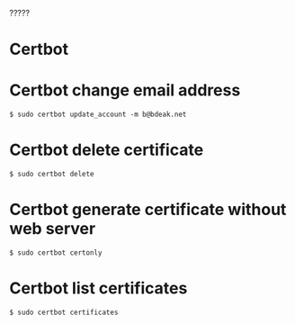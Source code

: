 ?????

# Certbot

# Certbot change email address

	$ sudo certbot update_account -m b@bdeak.net

# Certbot delete certificate

	$ sudo certbot delete

# Certbot generate certificate without web server

	$ sudo certbot certonly

# Certbot list certificates

	$ sudo certbot certificates
